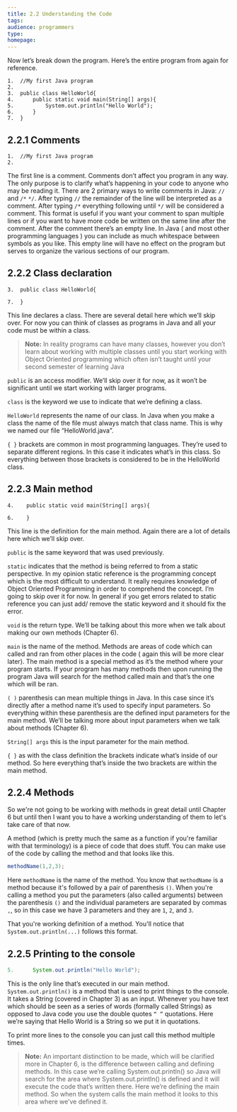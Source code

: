 ```yaml
---
title: 2.2 Understanding the Code
tags:
audience: programmers
type:
homepage:
---
```

Now let’s break down the program. Here’s the entire program from again for reference.

~~~
1.	//My first Java program  
2.	  
3.	public class HelloWorld{  
4.	    public static void main(String[] args){  
5.	        System.out.println("Hello World");  
6.	    }  
7.	}  
~~~

## 2.2.1 Comments

~~~
1.	//My first Java program  
2.	  
~~~

The first line is a comment. Comments don’t affect you program in any way. The only purpose is to clarify what’s happening in your code to anyone who may be reading it.
There are 2 primary ways to write comments in Java: `//` and `/*` `*/`.
After typing `//` the remainder of the line will be interpreted as a comment.
After typing `/*` everything following until `*/` will be considered a comment. This format is useful if you want your comment to span multiple lines or if you want to have more code be written on the same line after the comment.
After the comment there’s an empty line. In Java ( and most other programming languages ) you can include as much whitespace between symbols as you like. This empty line will have no effect on the program but serves to organize the various sections of our program.

## 2.2.2 Class declaration

~~~
3.  public class HelloWorld{

7.  }
~~~

This line declares a class. There are several detail here which we’ll skip over. For now you can think of classes as programs in Java and all your code must be within a class.

> **Note:**
> In reality programs can have many classes, however you don’t learn about working with multiple classes until you start working with Object Oriented programming which often isn’t taught until your second semester of learning Java

`public` is an access modifier. We’ll skip over it for now, as it won’t be significant until we start working with larger programs.

`class` is the keyword we use to indicate that we’re defining a class.

`HelloWorld` represents the name of our class. In Java when you make a class the name of the file must always match that class name. This is why we named our file “HelloWorld.java”.

`{ }` brackets are common in most programming languages. They’re used to separate different regions. In this case it indicates what’s in this class. So everything between those brackets is considered to be in the HelloWorld class.

## 2.2.3 Main method

~~~
4.    public static void main(String[] args){

6.    }
~~~

This line is the definition for the main method. Again there are a lot of details here which we’ll skip over.

`public` is the same keyword that was used previously.

`static` indicates that the method is being referred to from a static perspective. In my opinion static reference is the programming concept which is the most difficult to understand. It really requires knowledge of Object Oriented Programming in order to comprehend the concept. I’m going to skip over it for now. In general if you get errors related to static reference you can just add/ remove the static keyword and it should fix the error.

`void` is the return type. We’ll be talking about this more when we talk about making our own methods (Chapter 6).

`main` is the name of the method. Methods are areas of code which can called and ran from other places in the code ( again this will be more clear later). The main method is a special method as it’s the method where your program starts. If your program has many methods then upon running the program Java will search for the method called main and that’s the one which will be ran.

`( )` parenthesis can mean multiple things in Java. In this case since it’s directly after a method name it’s used to specify input parameters. So everything within these parenthesis are the defined input parameters for the main method. We’ll be talking more about input parameters when we talk about methods (Chapter 6).

`String[] args` this is the input parameter for the main method.

`{ }` as with the class definition the brackets indicate what’s inside of our method. So here everything that’s inside the two brackets are within the main method.

## 2.2.4 Methods

So we're not going to be working with methods in great detail until Chapter 6 but until then I want you to have a working understanding of them to let's take care of that now.

A method (which is pretty much the same as a function if you're familiar with that terminology) is a piece of code that does stuff. You can make use of the code by calling the method and that looks like this.

~~~java
methodName(1,2,3);
~~~

Here `methodName` is the name of the method. You know that `methodName` is a method because it's followed by a pair of parenthesis `()`. When you're calling a method you put the parameters (also called arguments) between the parenthesis `()` and the individual parameters are separated by commas `,`, so in this case we have 3 parameters and they are `1`, `2`, and `3`.

That you're working definition of a method. You'll notice that `System.out.println(...)` follows this format.

## 2.2.5 Printing to the console

~~~java
5.      System.out.println("Hello World");
~~~

This is the only line that’s executed in our main method. `System.out.println()` is a method that is used to print things to the console. It takes a String (covered in Chapter 3) as an input. Whenever you have text which should be seen as a series of words (formally called Strings) as opposed to Java code you use the double quotes `“ ”` quotations. Here we’re saying that Hello World is a String so we put it in quotations.

To print more lines to the console you can just call this method multiple times.

> **Note:** An important distinction to be made, which will be clarified more in Chapter 6, is the difference between calling and defining methods. In this case we’re calling System.out.println() so Java will search for the area where System.out.println() is defined and it will execute the code that’s written there. Here we’re defining the main method. So when the system calls the main method it looks to this area where we’ve defined it.
